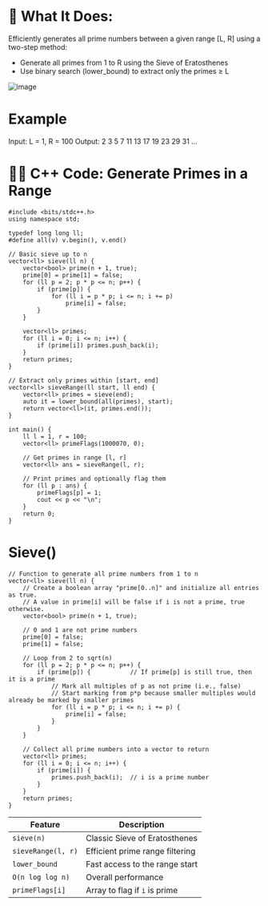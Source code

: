 # 📘 What It Does:
Efficiently generates all prime numbers between a given range [L, R] using a two-step method:
- Generate all primes from 1 to R using the Sieve of Eratosthenes
- Use binary search (lower_bound) to extract only the primes ≥ L

![image](https://github.com/user-attachments/assets/29db59f3-a873-43cd-a430-afc51b1bb2e6)

# Example
Input: L = 1, R = 100
Output:
2 3 5 7 11 13 17 19 23 29 31 ...

# 👨‍💻 C++ Code: Generate Primes in a Range
```
#include <bits/stdc++.h>
using namespace std;

typedef long long ll;
#define all(v) v.begin(), v.end()

// Basic sieve up to n
vector<ll> sieve(ll n) {
    vector<bool> prime(n + 1, true);
    prime[0] = prime[1] = false;
    for (ll p = 2; p * p <= n; p++) {
        if (prime[p]) {
            for (ll i = p * p; i <= n; i += p)
                prime[i] = false;
        }
    }

    vector<ll> primes;
    for (ll i = 0; i <= n; i++) {
        if (prime[i]) primes.push_back(i);
    }
    return primes;
}

// Extract only primes within [start, end]
vector<ll> sieveRange(ll start, ll end) {
    vector<ll> primes = sieve(end);
    auto it = lower_bound(all(primes), start);
    return vector<ll>(it, primes.end());
}

int main() {
    ll l = 1, r = 100;
    vector<ll> primeFlags(1000070, 0);

    // Get primes in range [l, r]
    vector<ll> ans = sieveRange(l, r);

    // Print primes and optionally flag them
    for (ll p : ans) {
        primeFlags[p] = 1;
        cout << p << "\n";
    }
    return 0;
}

```
# Sieve()
```
// Function to generate all prime numbers from 1 to n
vector<ll> sieve(ll n) {
    // Create a boolean array "prime[0..n]" and initialize all entries as true.
    // A value in prime[i] will be false if i is not a prime, true otherwise.
    vector<bool> prime(n + 1, true);

    // 0 and 1 are not prime numbers
    prime[0] = false;
    prime[1] = false;

    // Loop from 2 to sqrt(n)
    for (ll p = 2; p * p <= n; p++) {   
        if (prime[p]) {           // If prime[p] is still true, then it is a prime
            // Mark all multiples of p as not prime (i.e., false)
            // Start marking from p*p because smaller multiples would already be marked by smaller primes
            for (ll i = p * p; i <= n; i += p) {
                prime[i] = false;
            }
        }
    }

    // Collect all prime numbers into a vector to return
    vector<ll> primes;
    for (ll i = 0; i <= n; i++) {
        if (prime[i]) {
            primes.push_back(i);  // i is a prime number
        }
    }
    return primes;
}

```

| Feature            | Description                     |
| ------------------ | ------------------------------- |
| `sieve(n)`         | Classic Sieve of Eratosthenes   |
| `sieveRange(l, r)` | Efficient prime range filtering |
| `lower_bound`      | Fast access to the range start  |
| `O(n log log n)`   | Overall performance             |
| `primeFlags[i]`    | Array to flag if `i` is prime   |
